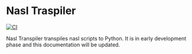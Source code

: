 # Nasl Traspiler

[![CI](https://github.com/aeryz/nasl-transpiler/workflows/CI/badge.svg)](https://github.com/aeryz/nasl-transpiler/actions?query=workflow%3ACI)

Nasl Transpiler transpiles nasl scripts to Python. It is in
early development phase and this documentation will be updated.